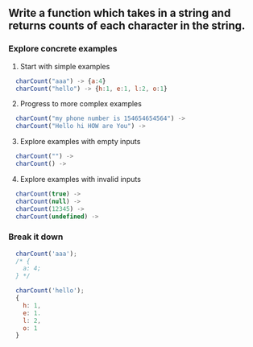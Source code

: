 ## Write a function which takes in a string and returns counts of each character in the string.

### Explore concrete examples

1. Start with simple examples

```javascript
  charCount("aaa") -> {a:4}
  charCount("hello") -> {h:1, e:1, l:2, o:1}

```

2. Progress to more complex examples

```javascript
  charCount("my phone number is 154654654564") ->
  charCount("Hello hi HOW are You") ->

```

3. Explore examples with empty inputs

```javascript
  charCount("") ->
  charCount() ->

```

4. Explore examples with invalid inputs

```javascript
  charCount(true) ->
  charCount(null) ->
  charCount(12345) ->
  charCount(undefined) ->

```

### Break it down

```javascript
  charCount('aaa');
  /* {
    a: 4;
  } */

  charCount('hello');
  {
    h: 1,
    e: 1.
    l: 2,
    o: 1
  }
```
